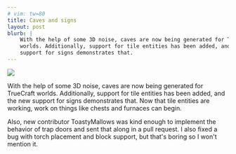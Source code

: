```yaml
---
# vim: tw=80
title: Caves and signs
layout: post
blurb: |
    With the help of some 3D noise, caves are now being generated for TrueCraft
    worlds. Additionally, support for tile entities has been added, and the new
    support for signs demonstrates that.
---
```


![](http://a.pomf.se/jhtudb.png)

With the help of some 3D noise, caves are now being generated for TrueCraft
worlds. Additionally, support for tile entities has been added, and the new
support for signs demonstrates that. Now that tile entities are working, work on
things like chests and furnaces can begin.

Also, new contributor ToastyMallows was kind enough to implement the behavior of
trap doors and sent that along in a pull request. I also fixed a bug with torch
placement and block support, but that's boring so I won't mention it.
